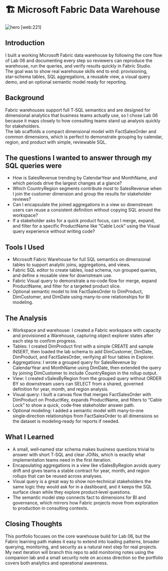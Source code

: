 # 🏗️ Microsoft Fabric Data Warehouse 

![hero](/images/warehouse-hero.gif) [web:221]

## Introduction 
I built a working Microsoft Fabric data warehouse by following the core flow of Lab 06 and documenting every step so reviewers can reproduce the warehouse, run the queries, and verify results quickly in Fabric Studio.  
The goal was to show real warehouse skills end to end: provisioning, star‑schema tables, SQL aggregations, a reusable view, a visual query demo, and an optional semantic model ready for reporting.

## Background
Fabric warehouses support full T‑SQL semantics and are designed for dimensional analytics that business teams actually use, so I chose Lab 06 because it maps closely to how consulting teams stand up analysis quickly for stakeholders.  
The lab scaffolds a compact dimensional model with FactSalesOrder and common dimensions, which is perfect to demonstrate grouping by calendar, region, and product with simple, reviewable SQL.  

## The questions I wanted to answer through my SQL queries were 
- How is SalesRevenue trending by CalendarYear and MonthName, and which periods drive the largest changes at a glance?  
- Which CountryRegion segments contribute most to SalesRevenue when I join the customer dimension and group the results for stakeholder reviews?  
- Can I encapsulate the joined aggregations in a view so downstream users can reuse a consistent definition without copying SQL around the workspace?  
- If a stakeholder asks for a quick product focus, can I merge, expand, and filter for a specific ProductName like “Cable Lock” using the Visual query experience without writing code?  

## Tools I Used 
- Microsoft Fabric Warehouse for full SQL semantics on dimensional tables to support analytic joins, aggregations, and views.  
- Fabric SQL editor to create tables, load schema, run grouped queries, and define a reusable view for downstream use.  
- Fabric Visual query to demonstrate a no‑code flow for merge, expand ProductName, and filter for a targeted product slice.  
- Optional semantic model to link FactSalesOrder to DimProduct, DimCustomer, and DimDate using many‑to‑one relationships for BI modeling.

## The Analysis 
- Workspace and warehouse: I created a Fabric workspace with capacity and provisioned a Warehouse, capturing object explorer states after each step to confirm progress.  
- Tables: I created DimProduct first with a simple CREATE and sample INSERT, then loaded the lab schema to add DimCustomer, DimDate, DimProduct, and FactSalesOrder, verifying all four tables in Explorer.  
- Aggregations: I wrote a grouped query for SalesRevenue by CalendarYear and MonthName using DimDate, then extended the query by joining DimCustomer to include CountryRegion in the rollup output.  
- View: I created vSalesByRegion from the grouped query without ORDER BY so downstream users can SELECT from a shared, governed definition for year, month, and region analysis. 
- Visual query: I built a canvas flow that merges FactSalesOrder with DimProduct on ProductKey, expands ProductName, and filters to “Cable Lock” to show a quick, code‑free stakeholder answer path.
- Optional modeling: I added a semantic model with many‑to‑one single‑direction relationships from FactSalesOrder to all dimensions so the dataset is modeling‑ready for reports if needed.  

## What I Learned 
- A small, well‑named star schema makes business questions trivial to answer with short T‑SQL and clear JOINs, which is exactly what implementation teams need in the first iteration.  
- Encapsulating aggregations in a view like vSalesByRegion avoids query drift and gives teams a stable contract for year, month, and region rollups that can be reused across analyses.
- Visual query is a great way to show non‑technical stakeholders the same logic they would ask for in a dashboard, and it keeps the SQL surface clean while they explore product‑level questions. 
- The semantic model step connects fact to dimensions for BI and governance, which mirrors how Fabric projects move from exploration to production in consulting contexts.  

## Closing Thoughts 
This portfolio focuses on the core warehouse build for Lab 06, but the Fabric learning path makes it easy to extend into loading patterns, broader querying, monitoring, and security as a natural next step for real projects. 
My next iteration will branch this repo to add monitoring notes using the companion lab and a small security note on access direction so the portfolio covers both analytics and operational awareness.  






